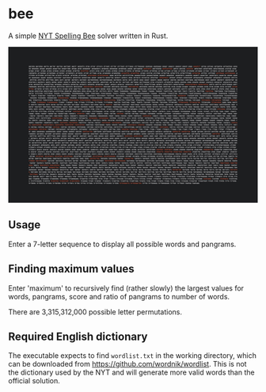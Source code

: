 # bee
A simple [NYT Spelling Bee](https://www.nytimes.com/puzzles/spelling-bee) solver written in Rust.

![Bee Screenshot](https://github.com/Merkwurdichliebe/bee/blob/master/bee.jpg?raw=true)

## Usage

Enter a 7-letter sequence to display all possible words and pangrams.

## Finding maximum values

Enter 'maximum' to recursively find (rather slowly) the largest values for words, pangrams, score and ratio of pangrams to number of words.

There are 3,315,312,000 possible letter permutations.

## Required English dictionary

The executable expects to find `wordlist.txt` in the working directory, which can be downloaded from https://github.com/wordnik/wordlist. This is not the dictionary used by the NYT and will generate more valid words than the official solution.